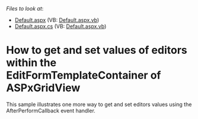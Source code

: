 <!-- default file list -->
*Files to look at*:

* [Default.aspx](./CS/WebApplication2/Default.aspx) (VB: [Default.aspx.vb](./VB/WebApplication2/Default.aspx.vb))
* [Default.aspx.cs](./CS/WebApplication2/Default.aspx.cs) (VB: [Default.aspx.vb](./VB/WebApplication2/Default.aspx.vb))
<!-- default file list end -->
# How to get and set values of editors within the EditFormTemplateContainer of ASPxGridView


<p>This sample illustrates one more way to get and set editors values using the AfterPerformCallback event handler.</p>

<br/>


